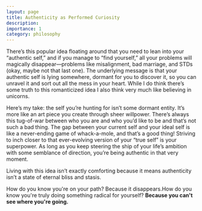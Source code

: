```yaml
---
layout: page
title: Authenticity as Performed Curiosity
description: 
importance: 1
category: philosophy
---
```

 
There’s this popular idea floating around that you need to lean into your “authentic self,” and if you manage to “find yourself,” all your problems will magically disappear—problems like misalignment, bad marriage, and STDs (okay, maybe not that last one). The underlying message is that your authentic self is lying somewhere, dormant for you to discover it, so you can unravel it and sort out all the mess in your heart. While I do think there’s some truth to this romanticized idea I also think very much like believing in unicorns.

Here’s my take: the self you’re hunting for isn’t some dormant entity. It’s more like an art piece you create through sheer willpower. There’s always this tug-of-war between who you are and who you’d like to be and that’s not such a bad thing. The gap between your current self and your ideal self is like a never-ending game of whack-a-mole, and that’s a good thing! Striving to inch closer to that ever-evolving version of your “true self” is your superpower. As long as you keep steering the ship of your life’s ambition with some semblance of direction, you’re being authentic in that very moment.

Living with this idea isn’t exactly comforting because it means authenticity isn’t a state of eternal bliss and stasis.  

How do you know you're on your path? Because it disappears.How do you know you're truly doing something radical for yourself? **Because you can't see where you're going.**